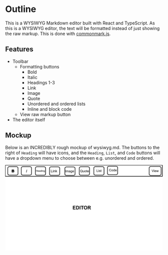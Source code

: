# Outline
This is a WYSIWYG Markdown editor built with React and TypeScript.
As this is a WYSIWYG editor, the text will be formatted instead of just showing the raw markup. This is done with [commonmark.js](https://github.com/commonmark/commonmark.js).

## Features
* Toolbar
  - Formatting buttons
    * Bold
    * Italic
    * Headings 1-3
    * Link
    * Image
    * Quote
    * Unordered and ordered lists
    * Inline and block code
  - View raw markup button
* The editor itself

## Mockup
Below is an INCREDIBLY rough mockup of wysiwyg.md. The buttons to the right of `Heading` will have icons, and the `Heading`, `List`, and `Code` buttons will have a dropdown menu to choose between e.g. unordered and ordered.

![Very rough mockup of wysiwyg.md](rough_mockup.png)
